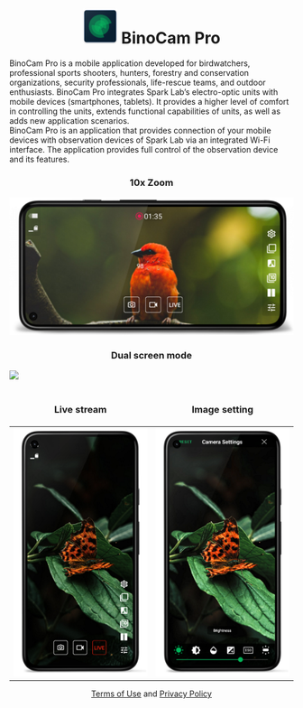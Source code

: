 <div align="center">
  <h1>
    <img src="res/logo.png"></img>
    <span  vertical-align="middle">BinoCam Pro</span>
  </h1>
</div>


BinoCam Pro is a mobile application developed for birdwatchers, professional sports shooters, hunters, forestry and conservation organizations, security professionals, life-rescue teams, and outdoor enthusiasts. BinoCam Pro integrates Spark Lab’s electro-optic units with mobile devices (smartphones, tablets). It provides a higher level of comfort in controlling the units, extends functional capabilities of units, as well as adds new application scenarios.  
BinoCam Pro is an application that provides connection of your mobile devices with observation devices of Spark Lab via an integrated Wi-Fi interface. The application provides full control of the observation device and its features.


<div align="center"><h3>10x Zoom</h3></div>

![](res/screenshot1_framed.png)

<div align="center"><h3>Dual screen mode</h3></div>

![](res/screenshot2_framed.png)

<style>td, th {border: none!important;}</style>
| <h3>Live stream</h3> | <h3>Image setting</h3> |
| --- | --- |
![](res/screenshot3_framed.png)|![](res/screenshot5_framed.png)


<div align="center">
  <a href="https://sparklabdev.github.io/legal/terms">Terms of Use</a> and <a href="https://sparklabdev.github.io/legal/privacy">Privacy Policy</a>
</div>
